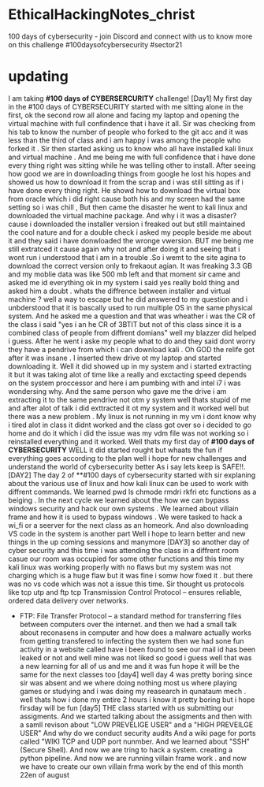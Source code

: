 # EthicalHackingNotes_christ
100 days of cybersecurity - join Discord and connect  with us to know more on this challenge #100daysofcybersecurity #sector21
# updating 
I am taking **#100 days of CYBERSERCURITY** challenge!
[Day1] My first day in the #100 days of CYBERSECURITY started with me sitting alone in the first, ok the second row all alone and facing my laptop and opening the virtual machine with full confindence that i have it all.
Sir was checking from his tab to know the number of people who forked to the git acc and it was less than the third of class and i am happy i was among the people who forked it .
Sir then started asking us to know who all have installed kali linux and virtual machine . And me being me with full confidence that i have done every thing right was sitting while he was telling other to install.
After seeing how good we are in downloading things from google he lost his hopes and showed us how to download it from the scrap and i was still sitting as if i have done every thing right.
He showd how to download the virtual box from oracle which i did right cause both his and my screen had the same setting so i was chill , But then came the disaster he went to kali linux and downloaded the virtual machine package.
And why i it was  a disaster? cause i downloaded the installer version i freaked out but still maintained the cool nature and for a double check i asked my people beside me about it and they said i have donwloaded the wronge vwersion.
BUT me being me still extratced it  cause again why not and after doing it and seeing that i wont run i understood that i am in a trouble .So i wemt to the site agina to download the correct version only to frekaout agian.
It was freaking 3.3 GB and my moblie data was like 500 mb left and that moment sir came and asked me id everything ok in my system i said yes really bold thing and asked him a doubt . 
whats the diffrence between installer and virtual machine ? well a way to escape but he did answered to my question and i unbderstood that it is bascally used to run multiple OS in the same physical system.
And he asked me a question  and that was wheather i was the CR of the class i said "yes i an he CR  of 3BTIT  but not of this class since it is a combined class of people from diffrent domians" well my blazzer did  helped i guess.
After he went i aske my people what to do and they said dont worry they have a pendrive from which i can download kali . Oh GOD  the relife  got after it was insane . I inserted thew drive ot my laptop and started downloading it.
Well it did showed up in my system and i started extracting it but it  was taking alot of time like a really and exctacting speed depends on the system proccessor and here i am pumbing with and intel i7 i was  wondersing why.
And the same person who gave me the drive i am extracting it to the same pendrive not otm y system well thats stupid of me and after alot of talk i did exttracted it ot my system and it worked well but there was a new problem .
My linux is not running in my vm i dont know why i tired alot in class it didnt worked and the class got over so i decided to go home and do it which  i did the issue was my vdm file was not working so i reinstalled everything and it worked.
Well thats my first day of **#100 days of CYBERSECURITY** WELL  it did started rought but whaats the fun if everything goes according to the plan well i hope for new challenges and understand the world of cybersecurity better
As i say lets keep is SAFE!!.
[DAY2] The day 2 of **#100 days  of cybersecurity started with sir explaning about the various use of linux and how kali linux can be used to work with diffrent commands.
We learned pwd ls chmode rmdri rkfri etc functions as a beiging .
In the next cycle we learned about the how we can bypass windows security and hack our own systems .
We learned about villain frame and how it is used to bypass windows .
We were tasked to hack a wi_fi or a seerver for the next class as an homeork.
And also downloading VS code in the system is another part 
Well i hope to learn better and new things in the up coming sessions and manymore
[DAY3] so another day of cyber security and this time i was attending the class in a diffrent room casue our room was occupied for some other functions and this time my kali linux was working properly with no flaws but my system was not charging which is a huge flaw but it was fine i somw how fixed it .
but there was no vs code which was not a issue this time.
Sir thought us protocols like tcp utp and ftp
tcp  Transmission Control Protocol – ensures reliable, ordered data delivery over networks.
- FTP: File Transfer Protocol – a standard method for transferring files between computers over the internet.
and then we had a small talk about reconasens in computer
and how does a malware actually works from getting transfered to infecting the system
then we had sone fun activity in a website called have i been found to see our mail id has been leaked or not and well mine was not liked so good i guess
well that was a new learning for all of us and me and it was fun hope it will be the same for the next classes too
[day4]
well day 4 was pretty boring since sir was absent and we where doing nothing most us where playing games or studying and i was doing my reasearch in qunataum mech .
well thats how i done my entire 2 hours i know it pretty boring but i hope firsday will be fun
[day5]
THE class started with us submitting our assigments.
And we started talking about the assigments and then with a samll revison about "LOW PREVELIGE USER" and a "HIGH PREVEILGE USER"
And why do we conduct security audits
And a wiki page for ports called "WIKI TCP and UDP port nunmber.
And we learned about "SSH"(Secure Shell).
And now we are tring to hack a system.
creating a python pipeline.
And now we are running villain frame work .
and now we have to create our own villain frma work  by the end of this month 22en of august
